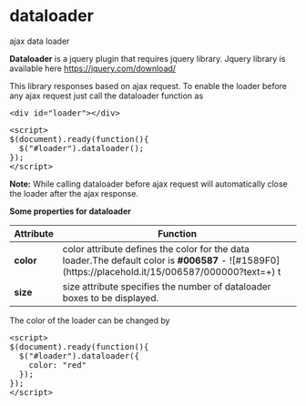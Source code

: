 # dataloader
ajax data loader

<b>Dataloader</b> is a jquery plugin that requires jquery library. Jquery library is available here <a href="https://jquery.com/download/">https://jquery.com/download/</a>

This library responses based on ajax request. To enable the loader before any ajax request just call the dataloader function as

<pre>
&#x3C;div id="loader"&#x3E;&#x3C;/div&#x3E
</pre>

<pre>
&#x3C;script&#x3E;
$(document).ready(function(){
  $("#loader").dataloader();
});
&#x3C;/script&#x3E;
</pre>

<b>Note:</b> While calling dataloader before ajax request will automatically close the loader after the ajax response.

<b>Some properties for dataloader</b>

<table>
<thead>
<tr>
<th>Attribute</th>
<th>Function</th>
</tr>
</thead>
<tbody>
<tr>
<td><b>color</b></td>
<td>color attribute defines the color for the data loader.The default color is <b>#006587</b>
- ![#1589F0](https://placehold.it/15/006587/000000?text=+)
<span style='width: 5px; height: 5px; background: '#006587";'>t</span></td>
</tr>
<tr>
<td><b>size</b></td>
<td>size attribute specifies the number of dataloader boxes to be displayed.</td>
</tr>
</tbody>
</table>

The color of the loader can be changed by
<pre>
&#x3C;script&#x3E;
$(document).ready(function(){
  $("#loader").dataloader({
    color: "red"
  });
});
&#x3C;/script&#x3E;
</pre>
